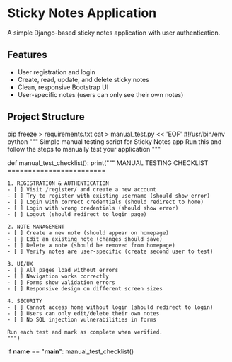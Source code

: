 # Sticky Notes Application

A simple Django-based sticky notes application with user authentication.

## Features

- User registration and login
- Create, read, update, and delete sticky notes
- Clean, responsive Bootstrap UI
- User-specific notes (users can only see their own notes)

## Project Structure

pip freeze > requirements.txt
cat > manual_test.py << 'EOF'
#!/usr/bin/env python
"""
Simple manual testing script for Sticky Notes app
Run this and follow the steps to manually test your application
"""

def manual_test_checklist():
    print("""
    MANUAL TESTING CHECKLIST
    ========================

    1. REGISTRATION & AUTHENTICATION
    - [ ] Visit /register/ and create a new account
    - [ ] Try to register with existing username (should show error)
    - [ ] Login with correct credentials (should redirect to home)
    - [ ] Login with wrong credentials (should show error)
    - [ ] Logout (should redirect to login page)

    2. NOTE MANAGEMENT
    - [ ] Create a new note (should appear on homepage)
    - [ ] Edit an existing note (changes should save)
    - [ ] Delete a note (should be removed from homepage)
    - [ ] Verify notes are user-specific (create second user to test)

    3. UI/UX
    - [ ] All pages load without errors
    - [ ] Navigation works correctly
    - [ ] Forms show validation errors
    - [ ] Responsive design on different screen sizes

    4. SECURITY
    - [ ] Cannot access home without login (should redirect to login)
    - [ ] Users can only edit/delete their own notes
    - [ ] No SQL injection vulnerabilities in forms

    Run each test and mark as complete when verified.
    """)

if __name__ == "__main__":
    manual_test_checklist()
